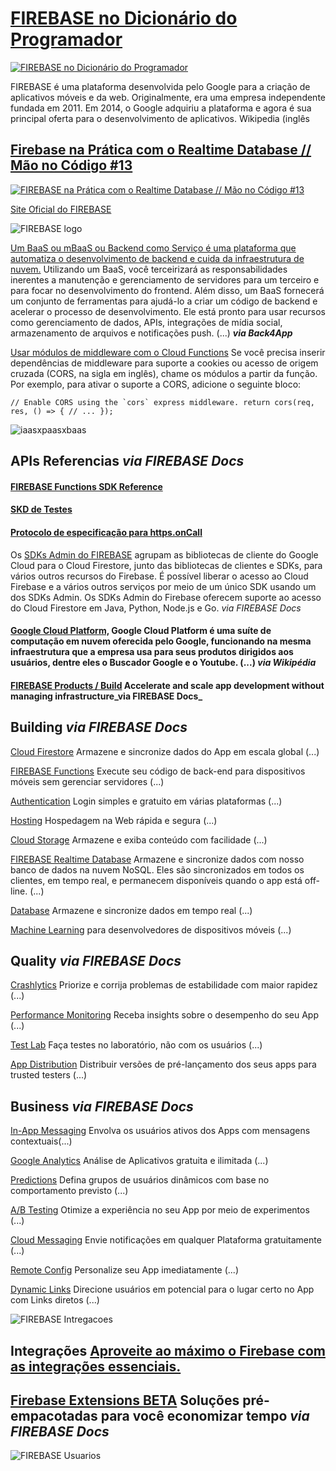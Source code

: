 # [FIREBASE no Dicionário do Programador](https://youtu.be/XKOpXMvk-3M)

[![FIREBASE no Dicionário do Programador](http://img.youtube.com/vi/XKOpXMvk-3M/0.jpg)](http://www.youtube.com/watch?v=XKOpXMvk-3M "FIREBASE no Dicionário do Programador")

FIREBASE é uma plataforma desenvolvida pelo Google para a criação de aplicativos móveis e da web. Originalmente, era uma empresa independente fundada em 2011.  Em 2014, o Google adquiriu a plataforma e agora é sua principal oferta para o desenvolvimento de aplicativos. Wikipedia (inglês

## [Firebase na Prática com o Realtime Database // Mão no Código #13](https://youtu.be/7ol2DgfzvC4)

[![FIREBASE na Prática com o Realtime Database // Mão no Código #13](http://img.youtube.com/vi/7ol2DgfzvC4/0.jpg)](http://www.youtube.com/watch?v=7ol2DgfzvC4 "Firebase na Prática com o Realtime Database // Mão no Código #13")

[Site Oficial do FIREBASE](https://firebase.google.com/)

![FIREBASE logo](https://user-images.githubusercontent.com/76437195/103105152-38196780-4602-11eb-8327-430348153d50.jpg)

[Um BaaS ou mBaaS ou Backend como Serviço é uma plataforma que automatiza o desenvolvimento de backend e cuida da infraestrutura de nuvem.](https://blog.back4app.com/pt/backend-as-a-service/) Utilizando um BaaS, você terceirizará as responsabilidades inerentes a manutenção e gerenciamento de servidores para um terceiro e para focar no desenvolvimento do frontend. Além disso, um BaaS fornecerá um conjunto de ferramentas para ajudá-lo a criar um código de backend e acelerar o processo de desenvolvimento. Ele está pronto para usar recursos como gerenciamento de dados, APIs, integrações de mídia social, armazenamento de arquivos e notificações push. (...) _**via Back4App**_

[Usar módulos de middleware com o Cloud Functions](https://firebase.google.com/docs/functions/http-events?hl=pt) Se você precisa inserir dependências de middleware para suporte a cookies ou acesso de origem cruzada (CORS, na sigla em inglês), chame os módulos a partir da função. Por exemplo, para ativar o suporte a CORS, adicione o seguinte bloco:

```// Enable CORS using the `cors` express middleware.
return cors(req, res, () => {
  // ...
});```

![iaasxpaasxbaas](https://user-images.githubusercontent.com/76437195/103567890-f65aad80-4e9a-11eb-9da4-d29353c94c4d.png) 

## APIs Referencias _via FIREBASE Docs_

#### [FIREBASE Functions SDK Reference](https://firebase.google.com/docs/reference/functions?hl=pt)

#### [SKD de Testes](https://firebase.google.com/docs/reference/functions/test?hl=pt)

#### [Protocolo de especificação para https.onCall](https://firebase.google.com/docs/functions/callable-reference?hl=pt)

Os [SDKs Admin do FIREBASE](https://firebase.google.com/docs/admin/setup?hl=pt) agrupam as bibliotecas de cliente do Google Cloud para o Cloud Firestore, junto das bibliotecas de clientes e SDKs, para vários outros recursos do Firebase. É possível liberar o acesso ao Cloud Firebase e a vários outros serviços por meio de um único SDK usando um dos SDKs Admin. Os SDKs Admin do Firebase oferecem suporte ao acesso do Cloud Firestore em Java, Python, Node.js e Go. _via FIREBASE Docs_

#### [Google Cloud Platform,](https://g.co/kgs/L77UvG) Google Cloud Platform é uma suíte de computação em nuvem oferecida pelo Google, funcionando na mesma infraestrutura que a empresa usa para seus produtos dirigidos aos usuários, dentre eles o Buscador Google e o Youtube. (...) _via Wikipédia_  

#### [FIREBASE Products / Build](https://firebase.google.com/products-build) Accelerate and scale app development without managing infrastructure_via FIREBASE Docs_


## Building _via FIREBASE Docs_

[Cloud Firestore](https://firebase.google.com/products/firestore) Armazene e sincronize dados do App em escala global (...)

[FIREBASE Functions](https://firebase.google.com/products/functions) Execute seu código de back-end para dispositivos móveis sem gerenciar servidores (...)

[Authentication](https://firebase.google.com/products/auth) Login simples e gratuito em várias plataformas (...)

[Hosting](https://firebase.google.com/products/hosting) Hospedagem na Web rápida e segura (...) 

[Cloud Storage](https://firebase.google.com/products/storage) Armazene e exiba conteúdo com facilidade (...)

[FIREBASE Realtime Database](https://firebase.google.com/docs/database) Armazene e sincronize dados com nosso banco de dados na nuvem NoSQL. Eles são sincronizados em todos os clientes, em tempo real, e permanecem disponíveis quando o app está off-line. (...)

[Database](https://firebase.google.com/products/realtime-database) Armazene e sincronize dados em tempo real (...)

[Machine Learning](https://firebase.google.com/products/ml)  para desenvolvedores de dispositivos móveis (...)


## Quality _via FIREBASE Docs_

[Crashlytics](https://firebase.google.com/products/crashlytics) Priorize e corrija problemas de estabilidade com maior rapidez (...)

[Performance Monitoring](https://firebase.google.com/products/performance) Receba insights sobre o desempenho do seu App (...)

[Test Lab](https://firebase.google.com/products/test-lab) Faça testes no laboratório, não com os usuários (...)

[App Distribution](https://firebase.google.com/products/app-distribution) Distribuir versões de pré-lançamento dos seus apps para trusted testers (...)


## Business _via FIREBASE Docs_

[In-App Messaging](https://firebase.google.com/products/in-app-messaging) Envolva os usuários ativos dos Apps com mensagens contextuais(...)

[Google Analytics](https://firebase.google.com/products/analytics) Análise de Aplicativos gratuita e ilimitada (...)

[Predictions](https://firebase.google.com/products/predictions) Defina grupos de usuários dinâmicos com base no comportamento previsto (...)

[A/B Testing](https://firebase.google.com/products/ab-testing) Otimize a experiência no seu App por meio de experimentos (...)

[Cloud Messaging](https://firebase.google.com/products/cloud-messaging) Envie notificações em qualquer Plataforma gratuitamente (...)

[Remote Config](https://firebase.google.com/products/remote-config) Personalize seu App imediatamente (...)

[Dynamic Links](https://firebase.google.com/products/dynamic-links) Direcione usuários em potencial para o lugar certo no App com Links diretos (...)


![FIREBASE Intregacoes](https://user-images.githubusercontent.com/76437195/103568013-299d3c80-4e9b-11eb-986d-191f262bbc4d.jpg)

## Integrações [Aproveite ao máximo o Firebase com as integrações essenciais.](https://firebase.google.com/integrations)

## [Firebase Extensions BETA](https://firebase.google.com/products/extensions) Soluções pré-empacotadas para você economizar tempo _via FIREBASE Docs_

![FIREBASE Usuarios](https://user-images.githubusercontent.com/76437195/103568026-33bf3b00-4e9b-11eb-901b-f5ed11298b3a.jpg)

